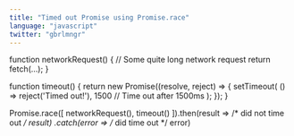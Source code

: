 ```yaml
---
title: "Timed out Promise using Promise.race"
language: "javascript"
twitter: "gbrlmngr"
---
```


function networkRequest() {
  // Some quite long network request
  return fetch(...);
}

function timeout() {
  return new Promise((resolve, reject) => {
    setTimeout(
      () => reject('Timed out!'),
      1500 // Time out after 1500ms
    );
  });
}

Promise.race([
  networkRequest(),
  timeout()
]).then(result => /* did not time out */ result)
.catch(error => /* did time out */ error)
